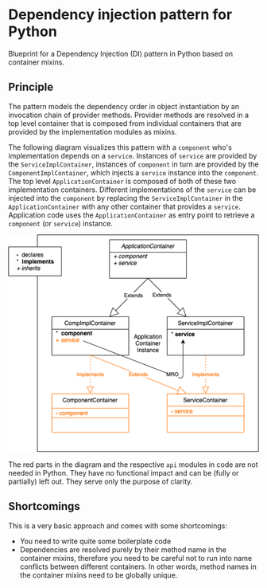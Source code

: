 # Dependency injection pattern for Python

Blueprint for a Dependency Injection (DI) pattern in Python based on container mixins. 

## Principle

The pattern models the dependency order in object instantiation by an invocation chain of provider
methods. Provider methods are resolved in a top level container that is composed from individual
containers that are provided by the implementation modules as mixins.

The following diagram visualizes this pattern with a `component` who's implementation depends on a
`service`. Instances of `service` are provided by the `ServiceImplContainer`, instances of
`component` in turn are provided by the `ComponentImplContainer`, which injects a `service`
instance into the `component`. The top level `ApplicationContainer` is composed of both of these
two implementation containers. Different implementations of the `service` can be injected into the
`component` by replacing the `ServiceImplContainer` in the `ApplicationContainer` with any other
container that provides a `service`. Application code uses the `ApplicationContainer` as entry
point to retrieve a `component` (or `service`) instance. 

![](doc/Containers.png)

The red parts in the diagram and the respective `api` modules in code are not needed in Python.
They have no functional impact and can be (fully or partially) left out. They serve only the
purpose of clarity.

## Shortcomings

This is a very basic approach and comes with some shortcomings:

 * You need to write quite some boilerplate code
 * Dependencies are resolved purely by their method name in the container mixins, therefore you 
   need to be careful not to run into name conflicts between different containers. In other words,
   method names in the container mixins need to be globally unique.
